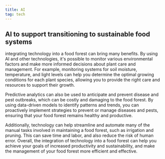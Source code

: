 ```yaml
---
title: AI
tag: tech
---
```



## AI to support transitioning to sustainable food systems


integrating technology into a food forest can bring many benefits. By using AI and other technologies, it's possible to monitor various environmental factors and make more informed decisions about plant care and management. For example, monitoring systems for soil moisture, temperature, and light levels can help you determine the optimal growing conditions for each plant species, allowing you to provide the right care and resources to support their growth.

Predictive analytics can also be used to anticipate and prevent disease and pest outbreaks, which can be costly and damaging to the food forest. By using data-driven models to identify patterns and trends, you can proactively implement strategies to prevent or manage diseases and pests, ensuring that your food forest remains healthy and productive.

Additionally, technology can help streamline and automate many of the manual tasks involved in maintaining a food forest, such as irrigation and pruning. This can save time and labor, and also reduce the risk of human error. Overall, the integration of technology into a food forest can help you achieve your goals of increased productivity and sustainability, and make the management of your food forest more efficient and effective.
